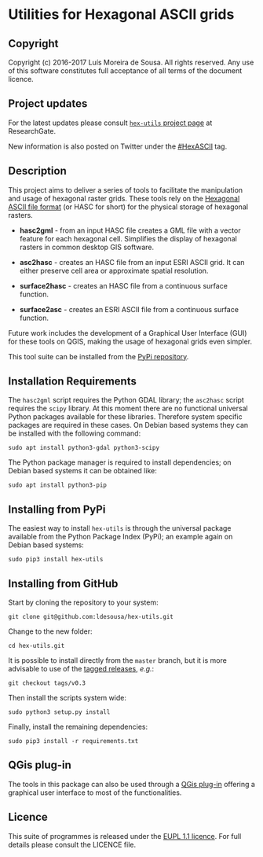 Utilities for Hexagonal ASCII grids
===============================================================================


Copyright
-------------------------------------------------------------------------------

Copyright (c) 2016-2017 Luís Moreira de Sousa. All rights reserved. 
Any use of this software constitutes full acceptance of all terms of the 
document licence.

Project updates
-------------------------------------------------------------------------------

For the latest updates please consult 
[`hex-utils` project page](https://www.researchgate.net/project/HexUtils-software-tools-for-hexagonal-rasters) 
at ResearchGate.

New information is also posted on Twitter under the [#HexASCII](https://twitter.com/hashtag/HexASCII) tag.   

Description
-------------------------------------------------------------------------------

This project aims to deliver a series of tools to facilitate the manipulation 
and usage of hexagonal raster grids. These tools rely on the 
[Hexagonal ASCII file format](https://github.com/ldesousa/HexAsciiBNF) 
(or HASC for short) for the physical storage of hexagonal rasters.

 - **hasc2gml** - from an input HASC file creates a GML file with a vector feature for each hexagonal cell. Simplifies the display of hexagonal rasters in common desktop GIS software.
 
 - **asc2hasc** - creates an HASC file from an input ESRI ASCII grid. It can either preserve cell area or approximate spatial resolution.
 
 - **surface2hasc** - creates an HASC file from a continuous surface function.
 
 - **surface2asc** - creates an ESRI ASCII file from a continuous surface function.
 
Future work includes the development of a Graphical User Interface (GUI) for 
these tools on QGIS, making the usage of hexagonal grids even simpler.


This tool suite can be installed from the [PyPi repository](https://pypi.python.org/pypi/hex-utils).


Installation Requirements
-------------------------------------------------------------------------------

The `hasc2gml` script requires the Python GDAL library; the `asc2hasc` script 
requires the `scipy` library. At this moment there are no functional universal 
Python packages available for these libraries. Therefore system specific 
packages are required in these cases. On Debian based systems they can be 
installed with the following command:

`sudo apt install python3-gdal python3-scipy` 

The Python package manager is required to install dependencies; on Debian based 
systems it can be obtained like:

`sudo apt install python3-pip`

Installing from PyPi
-------------------------------------------------------------------------------

The easiest way to install `hex-utils` is through the universal package 
available from the Python Package Index (PyPi); an example again on Debian 
based systems:

`sudo pip3 install hex-utils`

Installing from GitHub
-------------------------------------------------------------------------------

Start by cloning the repository to your system:

`git clone git@github.com:ldesousa/hex-utils.git`

Change to the new folder:

`cd hex-utils.git`

It is possible to install directly from the `master` branch, but it is more 
advisable to use of the [tagged releases](https://github.com/ldesousa/hex-utils/releases), 
*e.g.*:

`git checkout tags/v0.3`

Then install the scripts system wide:

`sudo python3 setup.py install`

Finally, install the remaining dependencies:

`sudo pip3 install -r requirements.txt`


QGis plug-in
-------------------------------------------------------------------------------

The tools in this package can also be used through a [QGis plug-in](https://github.com/ldesousa/hex-utils-qgi)
offering a graphical user interface to most of the functionalities. 

Licence
-------------------------------------------------------------------------------

This suite of programmes is released under the [EUPL 1.1 licence](https://joinup.ec.europa.eu/community/eupl/og_page/introduction-eupl-licence). 
For full details please consult the LICENCE file.
